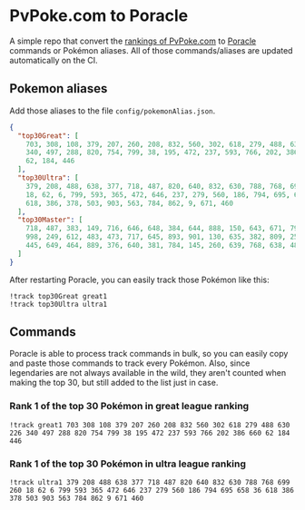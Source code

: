# PvPoke.com to Poracle
A simple repo that convert the [rankings of PvPoke.com](https://pvpoke.com/rankings/) to [Poracle](https://github.com/KartulUdus/PoracleJS) commands or Pokémon aliases. 
All of those commands/aliases are updated automatically on the CI.

## Pokemon aliases
Add those aliases to the file `config/pokemonAlias.json`. 

<!-- aliases-start -->
```json
{
  "top30Great": [
    703, 308, 108, 379, 207, 260, 208, 832, 560, 302, 618, 279, 488, 630, 226,
    340, 497, 288, 820, 754, 799, 38, 195, 472, 237, 593, 766, 202, 386, 660,
    62, 184, 446
  ],
  "top30Ultra": [
    379, 208, 488, 638, 377, 718, 487, 820, 640, 832, 630, 788, 768, 699, 260,
    18, 62, 6, 799, 593, 365, 472, 646, 237, 279, 560, 186, 794, 695, 658, 36,
    618, 386, 378, 503, 903, 563, 784, 862, 9, 671, 460
  ],
  "top30Master": [
    718, 487, 383, 149, 716, 646, 648, 384, 644, 888, 150, 643, 671, 791, 484,
    998, 249, 612, 483, 473, 717, 645, 893, 901, 130, 635, 382, 809, 250, 794,
    445, 649, 464, 889, 376, 640, 381, 784, 145, 260, 639, 768, 638, 485
  ]
}
```
<!-- aliases-end -->

After restarting Poracle, you can easily track those Pokémon like this:
```shell
!track top30Great great1
!track top30Ultra ultra1
```

## Commands
Poracle is able to process track commands in bulk, so you can easily copy and paste those commands to track every Pokémon. 
Also, since legendaries are not always available in the wild, they aren't counted when making the top 30, but still added to the list just in case.

### Rank 1 of the top 30 Pokémon in great league ranking
<!-- top30great-start -->
```
!track great1 703 308 108 379 207 260 208 832 560 302 618 279 488 630 226 340 497 288 820 754 799 38 195 472 237 593 766 202 386 660 62 184 446
```
<!-- top30great-end -->

### Rank 1 of the top 30 Pokémon in ultra league ranking
<!-- top30ultra-start -->
```
!track ultra1 379 208 488 638 377 718 487 820 640 832 630 788 768 699 260 18 62 6 799 593 365 472 646 237 279 560 186 794 695 658 36 618 386 378 503 903 563 784 862 9 671 460
```
<!-- top30ultra-end -->
